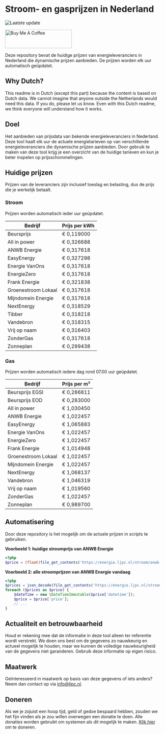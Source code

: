 # Stroom- en gasprijzen in Nederland

![Laatste update](https://img.shields.io/badge/laatste%20update-2023--05--22%2020%3A00%20CET-brightgreen)

<a href="https://www.buymeacoffee.com/Lars-" target="_blank"><img src="https://cdn.buymeacoffee.com/buttons/v2/default-orange.png" alt="Buy Me A Coffee" height="60" style="height: 60px !important;width: 217px !important;" ></a>

Deze repository bevat de huidige prijzen van energieleveranciers in Nederland die dynamische prijzen aanbieden. De prijzen worden elk uur automatisch geüpdatet.

## Why Dutch?

This readme is in Dutch (except this part) because the content is based on Dutch data. We cannot imagine that anyone outside the Netherlands would need this data. If you do, please let us know. Even with this Dutch readme, we think
everyone will understand how it works.

## Doel

Het aanbieden van prijsdata van bekende energieleveranciers in Nederland. Deze tool haalt elk uur de actuele energietarieven op van verschillende energieleveranciers die dynamische prijzen aanbieden. Door gebruik te maken van deze tool
krijg je een overzicht van de huidige tarieven en kun je beter inspelen op prijsschommelingen.

## Huidige prijzen

Prijzen van de leveranciers zijn inclusief toeslag en belasting, dus de prijs die je werkelijk betaalt.

### Stroom

Prijzen worden automatisch ieder uur geüpdatet.

 Bedrijf | Prijs per kWh 
---------|---------------
Beursprijs | € 0,119000
All in power | € 0,326688
ANWB Energie | € 0,317618
EasyEnergy | € 0,327298
Energie VanOns | € 0,317618
EnergieZero | € 0,317618
Frank Energie | € 0,321838
Groenestroom Lokaal | € 0,317618
Mijndomein Energie | € 0,317618
NextEnergy | € 0,318529
Tibber | € 0,318218
Vandebron | € 0,318315
Vrij op naam | € 0,316403
ZonderGas | € 0,317618
Zonneplan | € 0,299438


### Gas

Prijzen worden automatisch iedere dag rond 07.00 uur geüpdatet.

 Bedrijf | Prijs per m³ 
---------|--------------
Beursprijs EGSI | € 0,286811
Beursprijs EOD | € 0,283000
All in power | € 1,030450
ANWB Energie | € 1,022457
EasyEnergy | € 1,065883
Energie VanOns | € 1,022457
EnergieZero | € 1,022457
Frank Energie | € 1,014948
Groenestroom Lokaal | € 1,022457
Mijndomein Energie | € 1,022457
NextEnergy | € 1,068137
Vandebron | € 1,046319
Vrij op naam | € 1,019560
ZonderGas | € 1,022457
Zonneplan | € 0,989700


## Automatisering

Door deze repository is het mogelijk om de actuele prijzen in scripts te gebruiken.

**Voorbeeld 1: huidige stroomprijs van ANWB Energie**

```php
<?php
$price = (float)file_get_contents('https://energie.ljpc.nl/stroom/anwb-energie-nu.txt');

```

**Voorbeeld 2: alle stroomprijzen van ANWB Energie vandaag**

```php
<?php
$prices = json_decode(file_get_contents('https://energie.ljpc.nl/stroom/all-in-power-vandaag.json'),true);
foreach ($prices as $price) {
    $dateTime = new \DateTimeImmutable($price['datetime']);
    $price = $price['price'];
    // ...
}
```

## Actualiteit en betrouwbaarheid

Houd er rekening mee dat de informatie in deze tool alleen ter referentie wordt verstrekt. We doen ons best om de gegevens zo nauwkeurig en actueel mogelijk te houden, maar we kunnen de volledige nauwkeurigheid van de gegevens niet
garanderen. Gebruik deze informatie op eigen risico.

## Maatwerk

Geïnteresseerd in maatwerk op basis van deze gegevens of iets anders? Neem dan contact op
via [info@ljpc.nl](mailto:info@ljpc.nl?subject=Energie%20prijzen).

## Doneren

Als we je zojuist een hoop tijd, geld of gedoe bespaard hebben, zouden we het fijn vinden als je zou willen overwegen een
donatie te doen. Alle donaties worden gebruikt om systemen als dit mogelijk te
maken. [Klik hier](https://www.buymeacoffee.com/Lars-) om te doneren.
